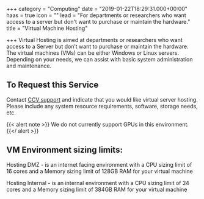 +++
category = "Computing"
date = "2019-01-22T18:29:31.000+00:00"
haas = true
icon = ""
lead = "For departments or researchers who want access to a server but don't want to purchase or maintain the hardware."
title = "Virtual Machine Hosting"

+++
Virtual Hosting is aimed at departments or researchers who want access to a Server but don’t want to purchase or maintain the hardware. The virtual machines (VMs) can be either Windows or Linux servers. Depending on your needs, we can assist with basic system administration and maintenance.

## To Request this Service

Contact [CCV support](mailto:support@ccv.brown.edu) and indicate that you would like virtual server hosting. Please include any system resource requirements, software, storage needs, etc.

{{< alert note >}}
We do not currently support GPUs in this environment.
{{</ alert >}}


## VM Environment sizing limits:

Hosting DMZ - is an internet facing environment with a CPU sizing limit of 16 cores and a Memory sizing limit of 128GB RAM for your virtual machine

Hosting Internal - is an internal environment with a CPU sizing limit of 24 cores and a Memory sizing limit of 384GB RAM for your virtual machine